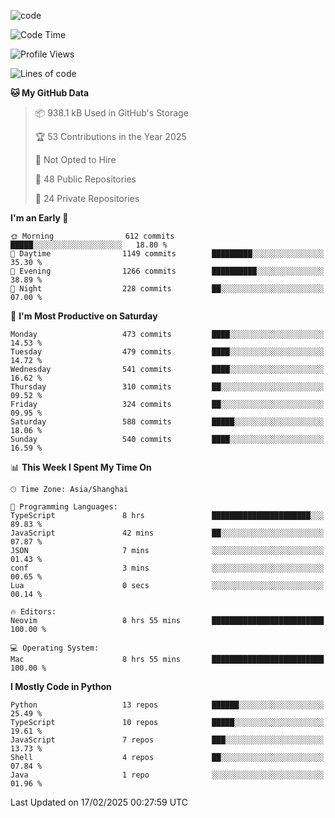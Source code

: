 
<!--
**liuyaanng/liuyaanng** is a ✨ _special_ ✨ repository because its `README.md` (this file) appears on your GitHub profile.

Here are some ideas to get you started:

- 🔭 I’m currently working on ...
- 🌱 I’m currently learning ...
- 👯 I’m looking to collaborate on ...
- 🤔 I’m looking for help with ...
- 💬 Ask me about ...
- 📫 How to reach me: ...
- 😄 Pronouns: ...
- ⚡ Fun fact: ...
-->


![code](https://cdn.jsdelivr.net/gh/liuyaanng/liuyaanng@1.0/code.gif) 

<!--START_SECTION:waka-->
![Code Time](http://img.shields.io/badge/Code%20Time-1%2C205%20hrs%2050%20mins-blue)

![Profile Views](http://img.shields.io/badge/Profile%20Views-0-blue)

![Lines of code](https://img.shields.io/badge/From%20Hello%20World%20I%27ve%20Written-20.9%20million%20lines%20of%20code-blue)

**🐱 My GitHub Data** 

> 📦 938.1 kB Used in GitHub's Storage 
 > 
> 🏆 53 Contributions in the Year 2025
 > 
> 🚫 Not Opted to Hire
 > 
> 📜 48 Public Repositories 
 > 
> 🔑 24 Private Repositories 
 > 
**I'm an Early 🐤** 

```text
🌞 Morning                612 commits         █████░░░░░░░░░░░░░░░░░░░░   18.80 % 
🌆 Daytime                1149 commits        █████████░░░░░░░░░░░░░░░░   35.30 % 
🌃 Evening                1266 commits        ██████████░░░░░░░░░░░░░░░   38.89 % 
🌙 Night                  228 commits         ██░░░░░░░░░░░░░░░░░░░░░░░   07.00 % 
```
📅 **I'm Most Productive on Saturday** 

```text
Monday                   473 commits         ████░░░░░░░░░░░░░░░░░░░░░   14.53 % 
Tuesday                  479 commits         ████░░░░░░░░░░░░░░░░░░░░░   14.72 % 
Wednesday                541 commits         ████░░░░░░░░░░░░░░░░░░░░░   16.62 % 
Thursday                 310 commits         ██░░░░░░░░░░░░░░░░░░░░░░░   09.52 % 
Friday                   324 commits         ██░░░░░░░░░░░░░░░░░░░░░░░   09.95 % 
Saturday                 588 commits         █████░░░░░░░░░░░░░░░░░░░░   18.06 % 
Sunday                   540 commits         ████░░░░░░░░░░░░░░░░░░░░░   16.59 % 
```


📊 **This Week I Spent My Time On** 

```text
🕑︎ Time Zone: Asia/Shanghai

💬 Programming Languages: 
TypeScript               8 hrs               ██████████████████████░░░   89.83 % 
JavaScript               42 mins             ██░░░░░░░░░░░░░░░░░░░░░░░   07.87 % 
JSON                     7 mins              ░░░░░░░░░░░░░░░░░░░░░░░░░   01.43 % 
conf                     3 mins              ░░░░░░░░░░░░░░░░░░░░░░░░░   00.65 % 
Lua                      0 secs              ░░░░░░░░░░░░░░░░░░░░░░░░░   00.14 % 

🔥 Editors: 
Neovim                   8 hrs 55 mins       █████████████████████████   100.00 % 

💻 Operating System: 
Mac                      8 hrs 55 mins       █████████████████████████   100.00 % 
```

**I Mostly Code in Python** 

```text
Python                   13 repos            ██████░░░░░░░░░░░░░░░░░░░   25.49 % 
TypeScript               10 repos            █████░░░░░░░░░░░░░░░░░░░░   19.61 % 
JavaScript               7 repos             ███░░░░░░░░░░░░░░░░░░░░░░   13.73 % 
Shell                    4 repos             ██░░░░░░░░░░░░░░░░░░░░░░░   07.84 % 
Java                     1 repo              ░░░░░░░░░░░░░░░░░░░░░░░░░   01.96 % 
```




 Last Updated on 17/02/2025 00:27:59 UTC
<!--END_SECTION:waka-->

